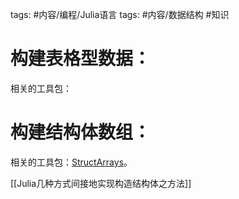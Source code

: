 tags: #内容/编程/Julia语言 
tags: #内容/数据结构 
#知识 

# 构建表格型数据：
相关的工具包：


# 构建结构体数组：

相关的工具包：[StructArrays](https://docs.juliahub.com/StructArrays/jRMFC/0.6.3/)。


  

[[Julia几种方式间接地实现构造结构体之方法]]
